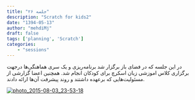 ```yaml
---
title: "جلسه ۲۶"
description: "Scratch for kids2"
date: "1394-05-13"
author: "mehdiMj"
draft: false
tags: ['planning', 'Scratch']
categories:
    - "sessions"
---
```

در این جلسه که در فضای باز برگزار شد برنامه‌ریزی و یک سری هماهنگی‌ها درجهت برگزاری کلاس اموزشی زبان اسکرچ برای کودکان انجام شد. همچنین اعضا گزارشی از مسئولیت‌هایی که برعهده داشتند و روند پیشرفت آن‌ها ارائه دادند.

[![photo_2015-08-03_23-53-18](../../img/869e064c-fdbb-11e6-86dd-a088b4d860141488289254.0594008.jpg)](img/869e064c-fdbb-11e6-86dd-a088b4d860141488289254.0594008.jpg)
